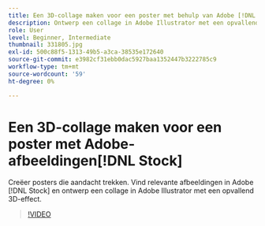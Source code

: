 ```yaml
---
title: Een 3D-collage maken voor een poster met behulp van Adobe [!DNL Stock] afbeeldingen
description: Ontwerp een collage in Adobe Illustrator met een opvallend 3D-effect van afbeeldingen in Adobe [!DNL Stock]
role: User
level: Beginner, Intermediate
thumbnail: 331805.jpg
exl-id: 500c88f5-1313-49b5-a3ca-38535e172640
source-git-commit: e3982cf31ebb0dac5927baa1352447b3222785c9
workflow-type: tm+mt
source-wordcount: '59'
ht-degree: 0%

---
```


# Een 3D-collage maken voor een poster met Adobe-afbeeldingen[!DNL Stock]

Creëer posters die aandacht trekken. Vind relevante afbeeldingen in Adobe [!DNL Stock] en ontwerp een collage in Adobe Illustrator met een opvallend 3D-effect.

>[!VIDEO](https://video.tv.adobe.com/v/331805?hidetitle=true)
